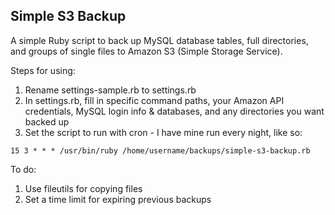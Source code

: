 Simple S3 Backup
----------------

A simple Ruby script to back up MySQL database tables, full directories, and groups of single files to Amazon S3 (Simple Storage Service).

Steps for using:

1. Rename settings-sample.rb to settings.rb
2. In settings.rb, fill in specific command paths, your Amazon API credentials, MySQL login info & databases, and any directories you want backed up
3. Set the script to run with cron - I have mine run every night, like so:

`15 3 * * * /usr/bin/ruby /home/username/backups/simple-s3-backup.rb`


To do:

1. Use fileutils for copying files
1. Set a time limit for expiring previous backups
